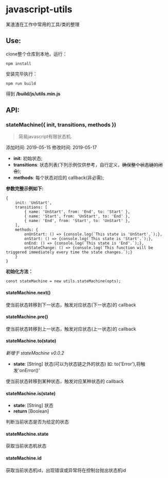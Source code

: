# javascript-utils
某渣渣在工作中常用的工具/类的整理

## Use:

clone整个仓库到本地，运行：
```
npm install
```
安装完毕执行：
```
npm run build
```
得到 **/build/js/utils.min.js**

## API:

### stateMachine({ init, transitions, methods })

> 简易javascript有限状态机.
   
添加时间: 2019-05-15
修改时间: 2019-05-17

- **init**: 初始状态;
- **transitions**: 状态列表(下列示例仅供参考，自行定义，~~确保整个状态链的闭合~~);
- **methods**: 每个状态对应的 callback(非必需);

**参数完整示例如下:**
```
{
    init: 'UnStart',
    transitions: [
        { name: 'UnStart', from: 'End', to: 'Start' },
        { name: 'Start', from: 'UnStart', to: 'End' },
        { name: 'End', from: 'Start', to: 'UnStart' },
    ],
    methods: {
        onUnStart: () => {console.log(`This state is 'UnStart'.`);},
        onStart: () => {console.log(`This state is 'Start'.`);},
        onEnd: () => {console.log(`This state is 'End'.`);},
        onStateChange: () => {console.log(`This function will be triggered immediately every time the state changes.`);}
    }
}
```

**初始化方法：**

```
const stateMachine = new utils.stateMachine(opts);
```

#### stateMachine.next()

使当前状态转移到下一状态，触发对应状态(下一状态)的 callback

#### stateMachine.pre()

使当前状态转移到上一状态，触发对应状态(上一状态)的 callback

#### stateMachine.to(state)

*新增于 stateMachine v0.0.2*

- **state**: [String] 状态(可以为状态链之外的状态) 如: to('Error'),将触发'onError()'

使当前状态转移到某种状态，触发对应某种状态的 callback

#### stateMachine.is(state)

- **state**: [String] 状态
- **return** [Boolean]

判断当前状态是否为给定的状态

#### stateMachine.state

获取当前状态机状态

#### stateMachine.id

获取当前状态机id，出现错误或异常将在控制台抛出状态机id
